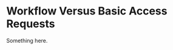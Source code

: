 [title]: # (Workflow Versus Basic Access Requests)
[tags]: # (XXX)
[priority]: # (5727)
# Workflow Versus Basic Access Requests
Something here.
